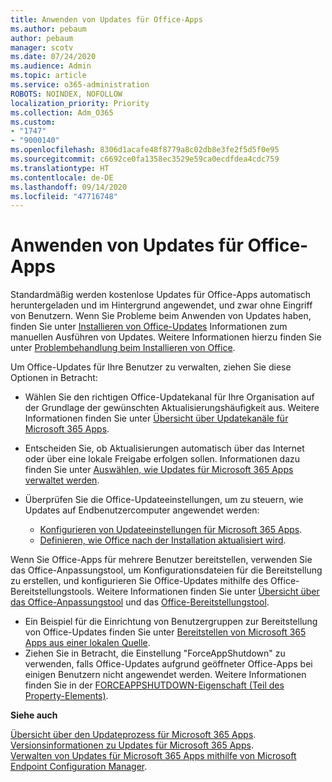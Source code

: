```yaml
---
title: Anwenden von Updates für Office-Apps
ms.author: pebaum
author: pebaum
manager: scotv
ms.date: 07/24/2020
ms.audience: Admin
ms.topic: article
ms.service: o365-administration
ROBOTS: NOINDEX, NOFOLLOW
localization_priority: Priority
ms.collection: Adm_O365
ms.custom:
- "1747"
- "9000140"
ms.openlocfilehash: 8306d1acafe48f8779a8c02db8e3fe2f5d5f0e95
ms.sourcegitcommit: c6692ce0fa1358ec3529e59ca0ecdfdea4cdc759
ms.translationtype: HT
ms.contentlocale: de-DE
ms.lasthandoff: 09/14/2020
ms.locfileid: "47716748"
---
```

# <a name="apply-updates-for-office-apps"></a>Anwenden von Updates für Office-Apps

Standardmäßig werden kostenlose Updates für Office-Apps automatisch heruntergeladen und im Hintergrund angewendet, und zwar ohne Eingriff von Benutzern. Wenn Sie Probleme beim Anwenden von Updates haben, finden Sie unter [Installieren von Office-Updates](https://support.office.com/article/install-office-updates-2ab296f3-7f03-43a2-8e50-46de917611c5) Informationen zum manuellen Ausführen von Updates. Weitere Informationen hierzu finden Sie unter [Problembehandlung beim Installieren von Office](https://support.microsoft.com/office/troubleshoot-installing-office-35ff2def-e0b2-4dac-9784-4cf212c1f6c2?ui=en-us&rs=en-us&ad=us#O365Plans=signinorgid).

Um Office-Updates für Ihre Benutzer zu verwalten, ziehen Sie diese Optionen in Betracht:

- Wählen Sie den richtigen Office-Updatekanal für Ihre Organisation auf der Grundlage der gewünschten Aktualisierungshäufigkeit aus. Weitere Informationen finden Sie unter [Übersicht über Updatekanäle für Microsoft 365 Apps](https://docs.microsoft.com/deployoffice/overview-of-update-channels-for-office-365-proplus).

- Entscheiden Sie, ob Aktualisierungen automatisch über das Internet oder über eine lokale Freigabe erfolgen sollen. Informationen dazu finden Sie unter [Auswählen, wie Updates für Microsoft 365 Apps verwaltet werden](https://docs.microsoft.com/deployoffice/choose-how-to-manage-updates-to-office-365-proplus).

- Überprüfen Sie die Office-Updateeinstellungen, um zu steuern, wie Updates auf Endbenutzercomputer angewendet werden:

    - [Konfigurieren von Updateeinstellungen für Microsoft 365 Apps](https://docs.microsoft.com/deployoffice/configure-update-settings-for-office-365-proplus).
    - [Definieren, wie Office nach der Installation aktualisiert wird](https://docs.microsoft.com/deployoffice/configuration-options-for-the-office-2016-deployment-tool#updates-element).

Wenn Sie Office-Apps für mehrere Benutzer bereitstellen, verwenden Sie das Office-Anpassungstool, um Konfigurationsdateien für die Bereitstellung zu erstellen, und konfigurieren Sie Office-Updates mithilfe des Office-Bereitstellungstools. Weitere Informationen finden Sie unter [Übersicht über das Office-Anpassungstool](https://docs.microsoft.com/DeployOffice/overview-of-the-office-customization-tool-for-click-to-run) und das [Office-Bereitstellungstool](https://go.microsoft.com/fwlink/p/?LinkID=626065).

- Ein Beispiel für die Einrichtung von Benutzergruppen zur Bereitstellung von Office-Updates finden Sie unter [Bereitstellen von Microsoft 365 Apps aus einer lokalen Quelle](https://docs.microsoft.com/deployoffice/deploy-office-365-proplus-from-a-local-source).
-   Ziehen Sie in Betracht, die Einstellung "ForceAppShutdown" zu verwenden, falls Office-Updates aufgrund geöffneter Office-Apps bei einigen Benutzern nicht angewendet werden. Weitere Informationen finden Sie in der [FORCEAPPSHUTDOWN-Eigenschaft (Teil des Property-Elements)](https://docs.microsoft.com/deployoffice/configuration-options-for-the-office-2016-deployment-tool#forceappshutdown-property-part-of-property-element). 

**Siehe auch**

[Übersicht über den Updateprozess für Microsoft 365 Apps](https://docs.microsoft.com/deployoffice/overview-of-the-update-process-for-office-365-proplus).  
[Versionsinformationen zu Updates für Microsoft 365 Apps](https://docs.microsoft.com/officeupdates/release-notes-office365-proplus).  
[Verwalten von Updates für Microsoft 365 Apps mithilfe von Microsoft Endpoint Configuration Manager](https://docs.microsoft.com/deployoffice/manage-updates-to-office-365-proplus-with-system-center-configuration-manager).  
